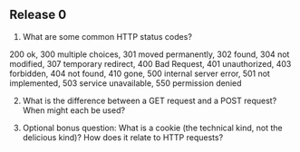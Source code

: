 ## Release 0

1. What are some common HTTP status codes?
  
  200 ok, 300 multiple choices, 301 moved permanently, 302 found, 304 not modified, 307 temporary redirect, 400 Bad Request, 401 unauthorized, 403 forbidden, 404 not found, 410 gone, 500 internal server error, 501 not implemented, 503 service unavailable, 550 permission denied

2. What is the difference between a GET request and a POST request? When might each be used?



3. Optional bonus question: What is a cookie (the technical kind, not the delicious kind)? How does it relate to HTTP requests?

